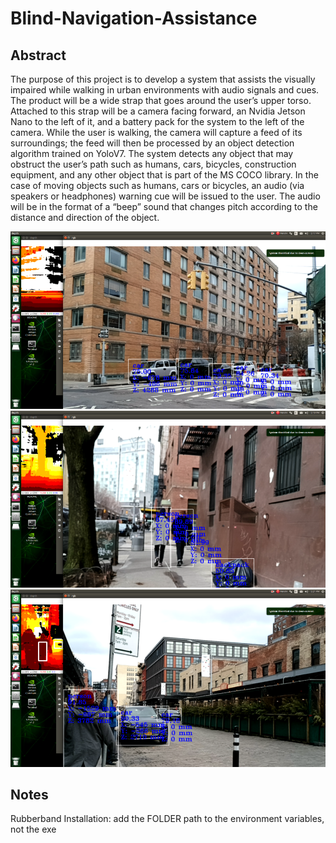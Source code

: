 # Blind-Navigation-Assistance

## Abstract 
The purpose of this project is to develop a system that assists the visually impaired while walking in urban environments with audio signals and cues. The product will be a wide strap that goes around the user’s upper torso. Attached to this strap will be a camera facing forward, an Nvidia Jetson Nano to the left of it, and a battery pack for the system to the left of the camera. While the user is walking, the camera will capture a feed of its surroundings; the feed will then be processed by an object detection algorithm trained on YoloV7. The system detects any object that may obstruct the user’s path such as  humans, cars, bicycles, construction equipment, and any other object that is part of the MS COCO library. In the case of moving objects such as humans, cars or bicycles, an audio (via speakers or headphones) warning cue will be issued to the user. The audio will be in the format of a “beep” sound that changes pitch according to the distance and direction of the object.


![Alt text](images/1.png)
![Alt text](images/2.png)
![Alt text](images/3.png)


## Notes
 
Rubberband Installation: add the FOLDER path to the environment variables, not the exe
